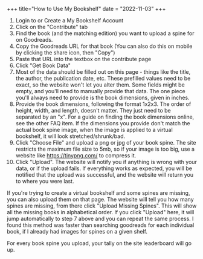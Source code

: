 +++
title="How to Use My Bookshelf"
date = "2022-11-03"
+++

1. Login to or Create a My Bookshelf Account
2. Click on the "Contribute" tab
3. Find the book (and the matching edition) you want to upload a spine for on Goodreads.
4. Copy the Goodreads URL for that book (You can also do this on mobile by clicking the share icon, then "Copy")
5. Paste that URL into the textbox on the contribute page
6. Click "Get Book Data"
7. Most of the data should be filled out on this page - things like the title, the author, the publication date, etc. These prefilled values need to be exact, so the website won't let you alter them. Some fields might be empty, and you'll need to manually provide that data. The one piece you'll always need to provide is the book dimensions, given in inches.
8. Provide the book dimensions, following the format 1x2x3. The order of height, width, and length, doesn't matter. They just need to be separated by an "x". For a guide on finding the book dimensions online, see the other FAQ item. If the dimensions you provide don't match the actual book spine image, when the image is applied to a virtual bookshelf, it will look stretched/shrunk/bad.
9. Click "Choose File" and upload a png or jpg of your book spine. The site restricts the maximum file size to 5mb, so if your image is too big, use a website like <https://tinypng.com/> to compress it.
10. Click "Upload". The website will notify you if anything is wrong with your data, or if the upload fails. If everything works as expected, you will be notified that the upload was successful, and the website will return you to where you were last.

If you're trying to create a virtual bookshelf and some spines are missing, you can also upload them on that page. The website will tell you how many spines are missing, from there click "Upload Missing Spines". This will show all the missing books in alphabetical order. If you click "Upload" here, it will jump automatically to step 7 above and you can repeat the same process. I found this method was faster than searching goodreads for each individual book, if I already had images for spines on a given shelf.

For every book spine you upload, your tally on the site leaderboard will go up.